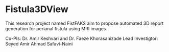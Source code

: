 # Fistula3DView

This research project named FistFAKS aim to propose automated 3D report generation for perianal fistula using MRI images. 

Co-PIs: Dr. Amir Keshvari and Dr. Faeze Khorasanizade
Lead Investigtor: Seyed Amir Ahmad Safavi-Naini
